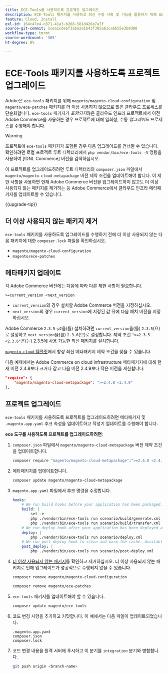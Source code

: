 ```yaml
---
title: ECE-Tools를 사용하도록 프로젝트 업그레이드
description: ECE-Tools 패키지를 사용하고 최신 수정 사항 및 기능을 활용하기 위해 Adobe Commerce on cloud infrastructure 프로젝트를 업그레이드하는 방법에 대해 알아봅니다.
feature: Cloud, Install
exl-id: 164c47e4-c871-41a3-b268-581d426e7a7f
source-git-commit: 1cea1cdebf3aba2a1b43f305a61ca6b55e3b9d08
workflow-type: tm+mt
source-wordcount: '365'
ht-degree: 0%

---
```


# ECE-Tools 패키지를 사용하도록 프로젝트 업그레이드

Adobe은 `ece-tools` 패키지를 위해 `magento/magento-cloud-configuration` 및 `magento/ece-patches` 패키지를 더 이상 사용하지 않으므로 많은 클라우드 프로세스를 단순화합니다. `ece-tools` 패키지가 _포함되지_&#x200B;않은 클라우드 인프라 프로젝트에서 이전 Adobe Commerce을 사용하는 경우 프로젝트에 대해 일회성, 수동 _업그레이드_ 프로세스를 수행해야 합니다.

>[!WARNING]
>
>프로젝트에 `ece-tools` 패키지가 포함된 경우 다음 업그레이드를 건너뛸 수 있습니다. 확인하려면 로컬 프로젝트 루트 디렉터리에서 `php vendor/bin/ece-tools -V` 명령을 사용하여 [!DNL Commerce] 버전을 검색하십시오.

이 프로젝트를 업그레이드하려면 루트 디렉터리의 `composer.json` 파일에서 `magento/magento-cloud-metapackage` 버전 제약 조건을 업데이트해야 합니다. 이 제한 사항을 사용하면 현재 Adobe Commerce 버전을 업그레이드하지 않고도 더 이상 사용되지 않는 패키지를 제거하는 등 Adobe Commerce에서 클라우드 인프라 메타패키지를 업데이트할 수 있습니다.

{{upgrade-tip}}

## 더 이상 사용되지 않는 패키지 제거

`ece-tools` 패키지를 사용하도록 업그레이드를 수행하기 전에 더 이상 사용되지 않는 다음 패키지에 대한 `composer.lock` 파일을 확인하십시오.

- `magento/magento-cloud-configuration`
- `magento/ece-patches`

## 메타패키지 업데이트

각 Adobe Commerce 버전에는 다음에 따라 다른 제한 사항이 필요합니다.

```
>=current_version <next_version
```

- `current_version`의 경우 설치할 Adobe Commerce 버전을 지정하십시오.
- `next_version`의 경우 `current_version`에 지정된 값 뒤에 다음 패치 버전을 지정하십시오.

Adobe Commerce `2.3.5-p2`을(를) 설치하려면 `current_version`을(를) `2.3.5`(으)로 설정하고 `next_version`을(를) `2.3.6`(으)로 설정합니다. 제약 조건 `">=2.3.5 <2.3.6"`은(는) 2.3.5에 사용 가능한 최신 패키지를 설치합니다.

[`magento-cloud` 템플릿](https://github.com/magento/magento-cloud/blob/master/composer.json)에서 항상 최신 메타패키지 제약 조건을 찾을 수 있습니다.

다음 예제에서는 Adobe Commerce on cloud infrastructure 메타패키지에 대해 현재 버전 2.4.8보다 크거나 같고 다음 버전 2.4.9보다 작은 버전을 제한합니다.

```json
"require": {
    "magento/magento-cloud-metapackage": ">=2.4.8 <2.4.9"
},
```

## 프로젝트 업그레이드

`ece-tools` 패키지를 사용하도록 프로젝트를 업그레이드하려면 메타패키지 및 `.magento.app.yaml` 후크 속성을 업데이트하고 작성기 업데이트를 수행해야 합니다.

**ece 도구를 사용하도록 프로젝트를 업그레이드하려면**:

1. `composer.json` 파일에서 `magento/magento-cloud-metapackage` 버전 제약 조건을 업데이트합니다.

   ```bash
   composer require "magento/magento-cloud-metapackage":">=2.4.8 <2.4.9" --no-update
   ```

1. 메타패키지를 업데이트합니다.

   ```bash
   composer update magento/magento-cloud-metapackage
   ```

1. `magento.app.yaml` 파일에서 후크 명령을 수정합니다.

   ```yaml
   hooks:
       # We run build hooks before your application has been packaged.
       build: |
           set -e
           php ./vendor/bin/ece-tools run scenario/build/generate.xml
           php ./vendor/bin/ece-tools run scenario/build/transfer.xml
       # We run deploy hook after your application has been deployed and started.
       deploy: |
           php ./vendor/bin/ece-tools run scenario/deploy.xml
       # We run post deploy hook to clean and warm the cache. Available with ECE-Tools 2002.0.10.
       post_deploy: |
           php ./vendor/bin/ece-tools run scenario/post-deploy.xml
   ```

1. [더 이상 사용되지 않는 패키지](#remove-deprecated-packages)를 확인하고 제거하십시오. 더 이상 사용되지 않는 패키지로 인해 업그레이드가 성공적으로 수행되지 않을 수 있습니다.

   ```bash
   composer remove magento/magento-cloud-configuration
   ```

   ```bash
   composer remove magento/ece-patches
   ```

1. `ece-tools` 패키지를 업데이트해야 할 수 있습니다.

   ```bash
   composer update magento/ece-tools
   ```

1. 코드 변경 사항을 추가하고 커밋합니다. 이 예에서는 다음 파일이 업데이트되었습니다.

   ```
   .magento.app.yaml
   composer.json
   composer.lock
   ```

1. 코드 변경 내용을 원격 서버에 푸시하고 이 분기를 `integration` 분기와 병합합니다.

   ```bash
   git push origin <branch-name>
   ```

